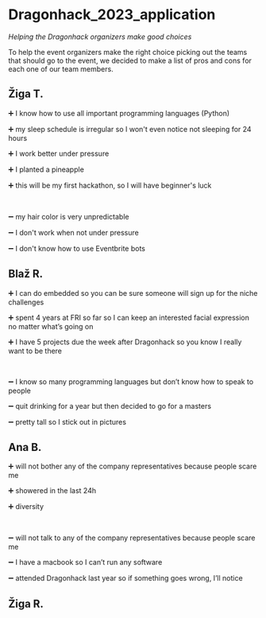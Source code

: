 # Dragonhack_2023_application
*Helping the Dragonhack organizers make good choices*

To help the event organizers make the right choice picking out the teams that should go to the event, we decided to make a list of pros and cons for each one of our team members. 

## Žiga T.
➕ I know how to use all important programming languages (Python)

➕ my sleep schedule is irregular so I won't even notice not sleeping for 24 hours

➕ I work better under pressure

➕ I planted a pineapple

➕ this will be my first hackathon, so I will have beginner's luck 

<br/>

➖ my hair color is very unpredictable

➖ I don't work when not under pressure

➖ I don't know how to use Eventbrite bots

## Blaž R.
➕ I can do embedded so you can be sure someone will sign up for the niche challenges

➕ spent 4 years at FRI so far so I can keep an interested facial expression no matter what’s going on 

➕ I have 5 projects due the week after Dragonhack so you know I really want to be there

<br/>

➖ I know so many programming languages but don’t know how to speak to people

➖ quit drinking for a year but then decided to go for a masters

➖ pretty tall so I stick out in pictures

## Ana B.
➕ will not bother any of the company representatives because people scare me

➕ showered in the last 24h

➕ diversity

<br/>

➖ will not talk to any of the company representatives because people scare me

➖ I have a macbook so I can’t run any software 

➖ attended Dragonhack last year so if something goes wrong, I’ll notice

## Žiga R.
